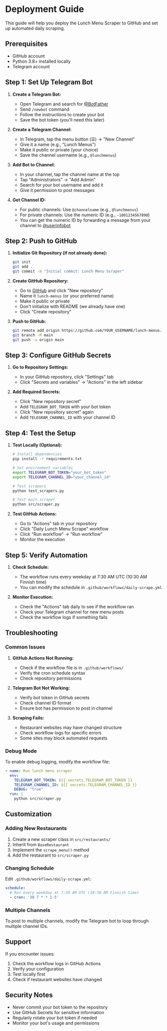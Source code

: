 # Deployment Guide

This guide will help you deploy the Lunch Menu Scraper to GitHub and set up automated daily scraping.

## Prerequisites

- GitHub account
- Python 3.8+ installed locally
- Telegram account

## Step 1: Set Up Telegram Bot

1. **Create a Telegram Bot:**
   - Open Telegram and search for [@BotFather](https://t.me/botfather)
   - Send `/newbot` command
   - Follow the instructions to create your bot
   - Save the bot token (you'll need this later)

2. **Create a Telegram Channel:**
   - In Telegram, tap the menu button (☰) → "New Channel"
   - Give it a name (e.g., "Lunch Menus")
   - Make it public or private (your choice)
   - Save the channel username (e.g., `@lunchmenus`)

3. **Add Bot to Channel:**
   - In your channel, tap the channel name at the top
   - Tap "Administrators" → "Add Admin"
   - Search for your bot username and add it
   - Give it permission to post messages

4. **Get Channel ID:**
   - For public channels: Use `@channelname` (e.g., `@lunchmenus`)
   - For private channels: Use the numeric ID (e.g., `-1001234567890`)
   - You can get the numeric ID by forwarding a message from your channel to [@userinfobot](https://t.me/userinfobot)

## Step 2: Push to GitHub

1. **Initialize Git Repository (if not already done):**
   ```bash
   git init
   git add .
   git commit -m "Initial commit: Lunch Menu Scraper"
   ```

2. **Create GitHub Repository:**
   - Go to [GitHub](https://github.com) and click "New repository"
   - Name it `lunch-menus` (or your preferred name)
   - Make it public or private
   - Don't initialize with README (we already have one)
   - Click "Create repository"

3. **Push to GitHub:**
   ```bash
   git remote add origin https://github.com/YOUR_USERNAME/lunch-menus.git
   git branch -M main
   git push -u origin main
   ```

## Step 3: Configure GitHub Secrets

1. **Go to Repository Settings:**
   - In your GitHub repository, click "Settings" tab
   - Click "Secrets and variables" → "Actions" in the left sidebar

2. **Add Required Secrets:**
   - Click "New repository secret"
   - Add `TELEGRAM_BOT_TOKEN` with your bot token
   - Click "New repository secret" again
   - Add `TELEGRAM_CHANNEL_ID` with your channel ID

## Step 4: Test the Setup

1. **Test Locally (Optional):**
   ```bash
   # Install dependencies
   pip install -r requirements.txt
   
   # Set environment variables
   export TELEGRAM_BOT_TOKEN="your_bot_token"
   export TELEGRAM_CHANNEL_ID="your_channel_id"
   
   # Test scrapers
   python test_scrapers.py
   
   # Test main scraper
   python src/scraper.py
   ```

2. **Test GitHub Actions:**
   - Go to "Actions" tab in your repository
   - Click "Daily Lunch Menu Scrape" workflow
   - Click "Run workflow" → "Run workflow"
   - Monitor the execution

## Step 5: Verify Automation

1. **Check Schedule:**
   - The workflow runs every weekday at 7:30 AM UTC (10:30 AM Finnish time)
   - You can modify the schedule in `.github/workflows/daily-scrape.yml`

2. **Monitor Execution:**
   - Check the "Actions" tab daily to see if the workflow ran
   - Check your Telegram channel for new menu posts
   - Check the workflow logs if something fails

## Troubleshooting

### Common Issues

1. **GitHub Actions Not Running:**
   - Check if the workflow file is in `.github/workflows/`
   - Verify the cron schedule syntax
   - Check repository permissions

2. **Telegram Bot Not Working:**
   - Verify bot token in GitHub secrets
   - Check channel ID format
   - Ensure bot has permission to post in channel

3. **Scraping Fails:**
   - Restaurant websites may have changed structure
   - Check workflow logs for specific errors
   - Some sites may block automated requests

### Debug Mode

To enable debug logging, modify the workflow file:
```yaml
- name: Run lunch menu scraper
  env:
    TELEGRAM_BOT_TOKEN: ${{ secrets.TELEGRAM_BOT_TOKEN }}
    TELEGRAM_CHANNEL_ID: ${{ secrets.TELEGRAM_CHANNEL_ID }}
    DEBUG: "true"
  run: |
    python src/scraper.py
```

## Customization

### Adding New Restaurants

1. Create a new scraper class in `src/restaurants/`
2. Inherit from `BaseRestaurant`
3. Implement the `scrape_menu()` method
4. Add the restaurant to `src/scraper.py`

### Changing Schedule

Edit `.github/workflows/daily-scrape.yml`:
```yaml
schedule:
  # Run every weekday at 7:30 AM UTC (10:30 AM Finnish time)
  - cron: '30 7 * * 1-5'
```

### Multiple Channels

To post to multiple channels, modify the Telegram bot to loop through multiple channel IDs.

## Support

If you encounter issues:
1. Check the workflow logs in GitHub Actions
2. Verify your configuration
3. Test locally first
4. Check if restaurant websites have changed

## Security Notes

- Never commit your bot token to the repository
- Use GitHub Secrets for sensitive information
- Regularly rotate your bot token if needed
- Monitor your bot's usage and permissions
